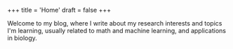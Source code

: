 +++
title = 'Home'
draft = false
+++

Welcome to my blog, where I write about my research interests and topics I'm learning, usually related to math and machine learning, and applications in biology.